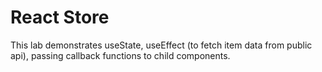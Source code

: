 # React Store

This lab demonstrates useState, useEffect (to fetch item data from public api), passing callback functions to child components.
